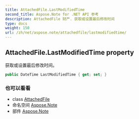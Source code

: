 ```yaml
---
title: AttachedFile.LastModifiedTime
second_title: Aspose.Note for .NET API 参考
description: AttachedFile 财产. 获取或设置最后修改时间
type: docs
weight: 150
url: /zh/net/aspose.note/attachedfile/lastmodifiedtime/
---
```

## AttachedFile.LastModifiedTime property

获取或设置最后修改时间。

```csharp
public DateTime LastModifiedTime { get; set; }
```

### 也可以看看

* class [AttachedFile](../)
* 命名空间 [Aspose.Note](../../attachedfile/)
* 部件 [Aspose.Note](../../../)


